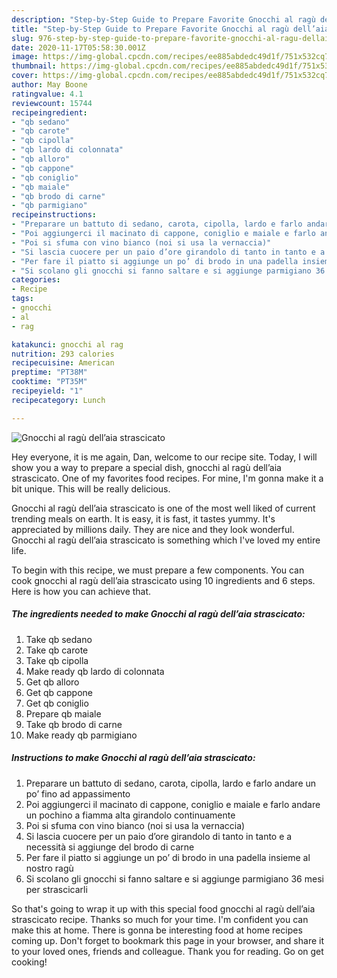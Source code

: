 ```yaml
---
description: "Step-by-Step Guide to Prepare Favorite Gnocchi al ragù dell’aia strascicato"
title: "Step-by-Step Guide to Prepare Favorite Gnocchi al ragù dell’aia strascicato"
slug: 976-step-by-step-guide-to-prepare-favorite-gnocchi-al-ragu-dellaia-strascicato
date: 2020-11-17T05:58:30.001Z
image: https://img-global.cpcdn.com/recipes/ee885abdedc49d1f/751x532cq70/gnocchi-al-ragu-dellaia-strascicato-recipe-main-photo.jpg
thumbnail: https://img-global.cpcdn.com/recipes/ee885abdedc49d1f/751x532cq70/gnocchi-al-ragu-dellaia-strascicato-recipe-main-photo.jpg
cover: https://img-global.cpcdn.com/recipes/ee885abdedc49d1f/751x532cq70/gnocchi-al-ragu-dellaia-strascicato-recipe-main-photo.jpg
author: May Boone
ratingvalue: 4.1
reviewcount: 15744
recipeingredient:
- "qb sedano"
- "qb carote"
- "qb cipolla"
- "qb lardo di colonnata"
- "qb alloro"
- "qb cappone"
- "qb coniglio"
- "qb maiale"
- "qb brodo di carne"
- "qb parmigiano"
recipeinstructions:
- "Preparare un battuto di sedano, carota, cipolla, lardo e farlo andare un po’ fino ad appassimento"
- "Poi aggiungerci il macinato di cappone, coniglio e maiale e farlo andare un pochino a fiamma alta girandolo continuamente"
- "Poi si sfuma con vino bianco (noi si usa la vernaccia)"
- "Si lascia cuocere per un paio d’ore girandolo di tanto in tanto e a necessità si aggiunge del brodo di carne"
- "Per fare il piatto si aggiunge un po’ di brodo in una padella insieme al nostro ragù"
- "Si scolano gli gnocchi si fanno saltare e si aggiunge parmigiano 36 mesi per strascicarli"
categories:
- Recipe
tags:
- gnocchi
- al
- rag

katakunci: gnocchi al rag 
nutrition: 293 calories
recipecuisine: American
preptime: "PT38M"
cooktime: "PT35M"
recipeyield: "1"
recipecategory: Lunch

---
```



![Gnocchi al ragù dell’aia strascicato](https://img-global.cpcdn.com/recipes/ee885abdedc49d1f/751x532cq70/gnocchi-al-ragu-dellaia-strascicato-recipe-main-photo.jpg)

Hey everyone, it is me again, Dan, welcome to our recipe site. Today, I will show you a way to prepare a special dish, gnocchi al ragù dell’aia strascicato. One of my favorites food recipes. For mine, I'm gonna make it a bit unique. This will be really delicious.



Gnocchi al ragù dell’aia strascicato is one of the most well liked of current trending meals on earth. It is easy, it is fast, it tastes yummy. It's appreciated by millions daily. They are nice and they look wonderful. Gnocchi al ragù dell’aia strascicato is something which I've loved my entire life.


To begin with this recipe, we must prepare a few components. You can cook gnocchi al ragù dell’aia strascicato using 10 ingredients and 6 steps. Here is how you can achieve that.

<!--inarticleads1-->

##### The ingredients needed to make Gnocchi al ragù dell’aia strascicato:

1. Take qb sedano
1. Take qb carote
1. Take qb cipolla
1. Make ready qb lardo di colonnata
1. Get qb alloro
1. Get qb cappone
1. Get qb coniglio
1. Prepare qb maiale
1. Take qb brodo di carne
1. Make ready qb parmigiano




<!--inarticleads2-->

##### Instructions to make Gnocchi al ragù dell’aia strascicato:

1. Preparare un battuto di sedano, carota, cipolla, lardo e farlo andare un po’ fino ad appassimento
1. Poi aggiungerci il macinato di cappone, coniglio e maiale e farlo andare un pochino a fiamma alta girandolo continuamente
1. Poi si sfuma con vino bianco (noi si usa la vernaccia)
1. Si lascia cuocere per un paio d’ore girandolo di tanto in tanto e a necessità si aggiunge del brodo di carne
1. Per fare il piatto si aggiunge un po’ di brodo in una padella insieme al nostro ragù
1. Si scolano gli gnocchi si fanno saltare e si aggiunge parmigiano 36 mesi per strascicarli




So that's going to wrap it up with this special food gnocchi al ragù dell’aia strascicato recipe. Thanks so much for your time. I'm confident you can make this at home. There is gonna be interesting food at home recipes coming up. Don't forget to bookmark this page in your browser, and share it to your loved ones, friends and colleague. Thank you for reading. Go on get cooking!
